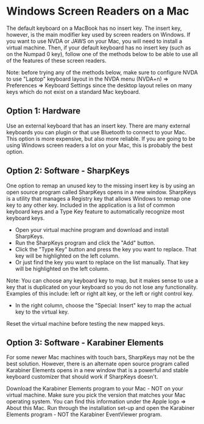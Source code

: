 # Windows Screen Readers on a Mac

The default keyboard on a MacBook has no insert key. The insert key, however, is the main modifier key used by screen readers on Windows. If you want to use NVDA or JAWS on your Mac, you will need to install a virtual machine. Then, if your default keyboard has no insert key (such as on the Numpad 0 key), follow one of the methods below to be able to use all of the features of these screen readers.

Note: before trying any of the methods below, make sure to configure NVDA to use "Laptop" keyboard layout in the NVDA menu (NVDA+n) => Preferences => Keyboard Settings since the desktop layout relies on many keys which do not exist on a standard Mac keyboard.

## Option 1: Hardware

Use an external keyboard that has an insert key. There are many external keyboards you can plugin or that use Bluetooth to connect to your Mac. This option is more expensive, but also more reliable. If you are going to be using Windows screen readers a lot on your Mac, this is probably the best option.

## Option 2: Software - SharpKeys

One option to remap an unused key to the missing insert key is by using an open source program called SharpKeys opens in a new window. SharpKeys is a utility that manages a Registry key that allows Windows to remap one key to any other key. Included in the application is a list of common keyboard keys and a Type Key feature to automatically recognize most keyboard keys.

- Open your virtual machine program and download and install SharpKeys.
- Run the SharpKeys program and click the "Add" button.
- Click the "Type Key" button and press the key you want to replace. That key will be highlighted on the left column.
- Or just find the key you want to replace on the list manually. That key will be highlighted on the left column.

Note: You can choose any keyboard key to map, but it makes sense to use a key that is duplicated on your keyboard so you do not lose any functionality. Examples of this include: left or right alt key, or the left or right control key.

- In the right column, choose the "Special: Insert" key to map the actual key to the virtual key.

Reset the virtual machine before testing the new mapped keys.

## Option 3: Software - Karabiner Elements

For some newer Mac machines with touch bars, SharpKeys may not be the best solution. However, there is an alternate open source program called Karabiner Elements opens in a new window that is a powerful and stable keyboard customizer that should work if SharpKeys doesn't.

Download the Karabiner Elements program to your Mac - NOT on your virtual machine. Make sure you pick the version that matches your Mac operating system. You can find this information under the Apple logo => About this Mac.
Run through the installation set-up and open the Karabiner Elements program - NOT the Karabiner EventViewer program.
